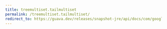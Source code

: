 ```yaml
---
title: treemultiset.tailmultiset
permalink: /treemultiset.tailmultiset/
redirect_to: https://guava.dev/releases/snapshot-jre/api/docs/com/google/common/collect/TreeMultiset.html#tailMultiset-E-com.google.common.collect.BoundType-
---
```

